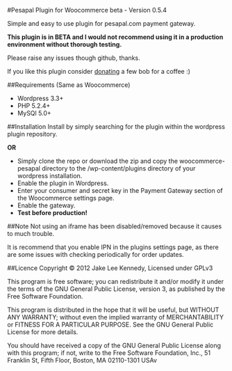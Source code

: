 #Pesapal Plugin for Woocommerce beta - Version 0.5.4

Simple and easy to use plugin for pesapal.com payment gateway.

**This plugin is in BETA and I would not recommend using it in a production environment without thorough testing.**

Please raise any issues though github, thanks.

If you like this plugin consider [donating](http://jakeii.github.com/woocommerce-pesapal) a few bob for a coffee :)

##Requirements
(Same as Woocommerce)
* Wordpress 3.3+
* PHP 5.2.4+
* MySQl 5.0+

##Installation
Install by simply searching for the plugin within the wordpress plugin repository.

**OR**

* Simply clone the repo or download the zip and copy the woocommerce-pesapal directory to the /wp-content/plugins directory of your wordpress installation.
* Enable the plugin in Wordpress.
* Enter your consumer and secret key in the Payment Gateway section of the Woocommerce settings page.
* Enable the gateway.
* **Test before production!**

##Note
Not using an iframe has been disabled/removed because it causes to much trouble.

It is recommend that you enable IPN in the plugins settings page, as there are some issues with checking periodically for order updates.

##Licence
Copyright &copy; 2012 Jake Lee Kennedy, Licensed under GPLv3

This program is free software; you can redistribute it and/or modify
it under the terms of the GNU General Public License, version 3, as
published by the Free Software Foundation.

This program is distributed in the hope that it will be useful,
but WITHOUT ANY WARRANTY; without even the implied warranty of
MERCHANTABILITY or FITNESS FOR A PARTICULAR PURPOSE.  See the
GNU General Public License for more details.

You should have received a copy of the GNU General Public License
along with this program; if not, write to the Free Software
Foundation, Inc., 51 Franklin St, Fifth Floor, Boston, MA  02110-1301  USAv